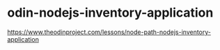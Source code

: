 # odin-nodejs-inventory-application
https://www.theodinproject.com/lessons/node-path-nodejs-inventory-application
